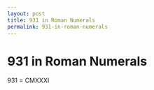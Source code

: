 ```yaml
---
layout: post
title: 931 in Roman Numerals
permalink: 931-in-roman-numerals
---
```


# 931 in Roman Numerals

931 = CMXXXI
